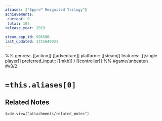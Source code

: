 ```yaml
---
aliases: ["Spyro™ Reignited Trilogy"]
achievements:
 current: 9
 total: 105
release_year: 2019

steam_app_id: 996580
last_updated: 1751648021
---
```

%%
genres:: [[action]] [[adventure]]
platform:: [[steam]]
features:: [[single player]]
preferred_input:: [[mkb]] / [[controller]]
%%
#game/unbeaten
#v3/2

# `=this.aliases[0]`
## Related Notes
`$=dv.view("attachments/related_notes")`